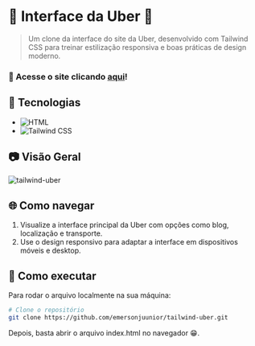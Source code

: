 # 🚗 Interface da Uber 🚖  

> Um clone da interface do site da Uber, desenvolvido com Tailwind CSS para treinar estilização responsiva e boas práticas de design moderno.

### 🔗 Acesse o site clicando **[aqui](https://emersonjuunior.github.io/interface-uber/)**!

## 🚀 Tecnologias  
- ![HTML](https://img.shields.io/badge/HTML5-E34F26?style=for-the-badge&logo=html5&logoColor=white)  
- ![Tailwind CSS](https://img.shields.io/badge/Tailwind%20CSS-38B2AC?style=for-the-badge&logo=tailwindcss&logoColor=white)  

## 📷 Visão Geral  
![tailwind-uber](https://github.com/user-attachments/assets/468b7326-06ed-4b74-b4ed-944e5a4a3e5a)

## 🌐 Como navegar  
1. Visualize a interface principal da Uber com opções como blog, localização e transporte.  
2. Use o design responsivo para adaptar a interface em dispositivos móveis e desktop.

## 📂 Como executar  

Para rodar o arquivo localmente na sua máquina:  
```bash
# Clone o repositório
git clone https://github.com/emersonjuunior/tailwind-uber.git
```

Depois, basta abrir o arquivo index.html no navegador 😁.
